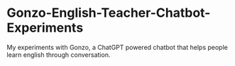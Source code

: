 # Gonzo-English-Teacher-Chatbot-Experiments
My experiments with Gonzo, a ChatGPT powered chatbot that helps people learn english through conversation.
